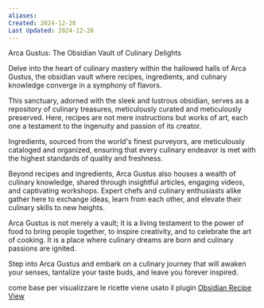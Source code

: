 ```yaml
---
aliases: 
Created: 2024-12-26
Last Updated: 2024-12-26
---
```

Arca Gustus: The Obsidian Vault of Culinary Delights  
  
Delve into the heart of culinary mastery within the hallowed halls of Arca Gustus, the obsidian vault where recipes, ingredients, and culinary knowledge converge in a symphony of flavors.  
  
This sanctuary, adorned with the sleek and lustrous obsidian, serves as a repository of culinary treasures, meticulously curated and meticulously preserved. Here, recipes are not mere instructions but works of art, each one a testament to the ingenuity and passion of its creator.  
  
Ingredients, sourced from the world's finest purveyors, are meticulously cataloged and organized, ensuring that every culinary endeavor is met with the highest standards of quality and freshness.  
  
Beyond recipes and ingredients, Arca Gustus also houses a wealth of culinary knowledge, shared through insightful articles, engaging videos, and captivating workshops. Expert chefs and culinary enthusiasts alike gather here to exchange ideas, learn from each other, and elevate their culinary skills to new heights.  
  
Arca Gustus is not merely a vault; it is a living testament to the power of food to bring people together, to inspire creativity, and to celebrate the art of cooking. It is a place where culinary dreams are born and culinary passions are ignited.  
  
Step into Arca Gustus and embark on a culinary journey that will awaken your senses, tantalize your taste buds, and leave you forever inspired.


come base per visualizzare le ricette viene usato il plugin [Obsidian Recipe View](https://github.com/lachholden/obsidian-recipe-view?tab=readme-ov-file) 